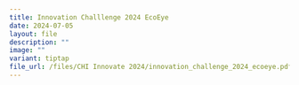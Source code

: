 ```yaml
---
title: Innovation Challlenge 2024 EcoEye
date: 2024-07-05
layout: file
description: ""
image: ""
variant: tiptap
file_url: /files/CHI Innovate 2024/innovation_challenge_2024_ecoeye.pdf
---
```

